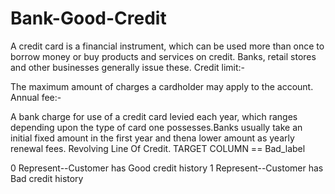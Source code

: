 # Bank-Good-Credit

A credit card is a financial instrument, which can be used more than once to borrow money or buy products and services on credit.
Banks, retail stores and other businesses generally issue these.
Credit limit:-

The maximum amount of charges a cardholder may apply to the account.
Annual fee:-

A bank charge for use of a credit card levied each year, which ranges depending upon the type of card one possesses.Banks usually take an initial fixed amount in the first year and thena lower amount as yearly renewal fees. Revolving Line Of Credit.
TARGET COLUMN == Bad_label

0 Represent--Customer has Good credit history
1 Represent--Customer has Bad credit history
